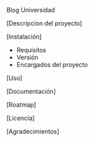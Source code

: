 Blog Universidad

[Descripcion del proyecto]

[Instalación]
- Requisitos
- Versión
- Encargados del proyecto

[Uso]

[Documentación]

[Roatmap]

[Licencia]

[Agradecimientos]
